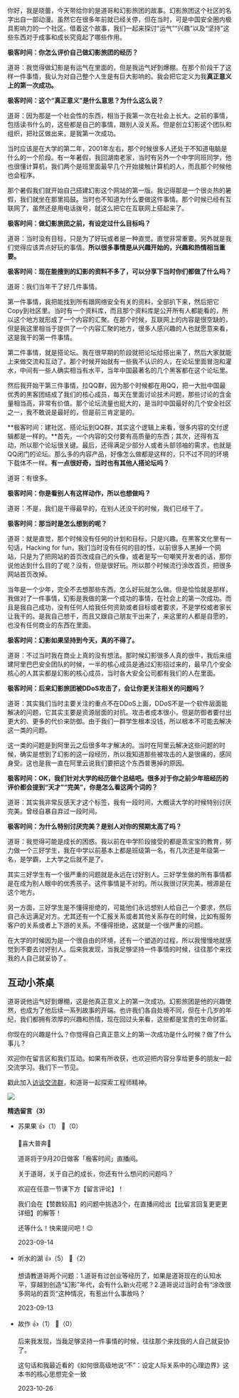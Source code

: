 你好，我是晓蕾，今天带给你的是道哥和幻影旅团的故事。幻影旅团这个社区的名字出自一部动漫。虽然它在很多年前就已经关停，但在当时，可是中国安全圈内极具影响力的一个社区。借着这个故事，我们一起来探讨“运气”“兴趣”以及“坚持”这些东西对于成事和成长究竟起了哪些作用。

**极客时间：你怎么评价自己做幻影旅团的经历？**

道哥：我觉得做幻影是有运气在里面的，但是我运气好到爆棚。在那个阶段干了这样一件事情，我认为对自己整个人生是有巨大影响的。我会把它定义为我**真正意义上的第一次成功。**

**极客时间：这个“真正意义”是什么意思？为什么这么说？**

道哥：因为那是一个社会性的东西，相当于我第一次在社会上长大。之前的事情，包括读书什么的，这些都是自己的事情，跟别人没关系。但是创立幻影这个团队和组织，把社区做出来，是我第一次成功。

当时应该是在大学的第二年，2001年左右，那个时候很多人还处于不知道电脑是什么的一个阶段。有一年暑假，我回湖南老家，当时有另外一个中学同班同学，他也很懂计算机，我们两个是班里面最早几个开始接触计算机的人，而且那个时候他也会程序。

那个暑假我们就开始自己搭建幻影这个网站的第一版。我记得那是一个很炎热的暑假，我们就坐在那里捣鼓。当时也不知道为什么要做这件事情。那个时候已经有互联网了，虽然还是用电话拨号，就这么把它在互联网上搭起来了。

**极客时间：做幻影旅团之前，有设定过什么目标吗？**

道哥：当时没有目标，只是为了好玩或者是一种直觉。直觉非常重要。另外就是我们觉得应该弄点好玩的事情。**所以很多事情是从兴趣开始的，兴趣和热情相当重要。**

**极客时间：现在能搜到的幻影的资料不多了，可以分享下当时你们都做了什么吗？**

道哥：我们当年干了好几件事情。

第一件事情，我把能找到所有跟网络安全有关的资料，全部扒下来，然后把它Copy到社区里。当时有一个资料库，而且那个资料库是公开所有人都能看的，所以这个地方就形成了一个内容的汇聚。在那个时候，互联网上的内容是很空缺的，但是我这里相当于提供了一个内容汇聚的地方，很多人感兴趣的人也就愿意来看，这是我干的第一件事情。

第二件事情，就是搭论坛。我在很早期的阶段就把论坛给搭出来了，然后大家就能上来做交流和互动了。那个时候开始就有一些我不认识的人，在论坛里面冒泡和灌水，中间有一些人确实相当有水平，当年中国最著名的几个黑客都在这个论坛里。

然后我开始干第三件事情，拉QQ群，因为那个时候都在用QQ，把一大批中国最优秀的黑客团结成了我们的核心成员，每天在里面讨论技术问题，那些讨论的含金量相当高，非常有价值。那个论坛流量也挺大的，是当时中国最好的几个安全社区之一，我不敢说是最好的，但是前三肯定是的。

**极客时间：建社区、搭论坛到QQ群，其实这个逻辑上来看，很多内容的交付逻辑都是一样的。**首先，一个内容的交付要有高质量的东西；其次，还得有互动，所以那个论坛很关键。最后，还得满足少部分人或者头部领袖的需求，也就是QQ闭门的论坛。那么多的内容产品，好像怎么做都是这样的，只不过不同的环境下载体不一样。**有一点很好奇，当时也有其他人搭论坛吗？**

道哥：有很多。

**极客时间：你是看别人有这样动作，所以也想做吗？**

道哥：不是，我们是干得最早的，在别人还没干的时候，我们已经干了。

**极客时间：那当时是怎么想到的呢？**

道哥：就是直觉，那个时候没有任何的计划和目标，只是兴趣。在黑客文化里有一句话，Hacking for fun，我们当时没有任何的目的性，以前很多人黑掉一个网站，只是为了把网站的首页改成自己的头像，或者是写一句嘲笑开发者的话，那你说他达到什么目的了呢？没有，但是很好玩。所以那个时候流行涂改首页，把很多网站首页改掉。

当年是一个少年，完全不去想那些东西，怎么好玩就怎么做。但是恰恰就是那样，我做对了一件事情，幻影是我做的第一个成功的事情，在社会上的第一次成功。而且是我自己成功，没有任何人给我任何资助或者目标或者要求，不是学校或者家长让我干的。是我自己想干，而且又跟自己朋友干出来了，来这里的人都是自愿的，也没有任何商业的东西在里面。

**极客时间：幻影如果坚持到今天，真的不得了。**

道哥：不过当时我在商业上真的没有想法。那时候幻影很多人真的很牛，我后来组建阿里巴巴安全团队的时候，一半的核心成员是通过幻影招过来的，最早几个安全核心的人其实都是幻影的核心成员，当时各大安全公司都有我们的人在里面。

**极客时间：后来幻影旅团被DDoS攻击了，会让你更关注相关的问题吗？**

道哥：其实我们当时主要关注的重点不在DDoS上面，DDoS不是一个软件层面能解决的问题，它其实主要是资源层面的对抗。攻击者成本很小，但是防御者要付出更大的、更多的代价来防御。由于我们一群学生根本没钱，所以根本不可能去解决这一类的问题。

这一类的问题是到阿里云之后很多年才解决的。当时在阿里云解决这些问题的时候，确实是想到了幻影的这一段经历，所以我知道那些被攻击的人是很痛的，感同身受。这也是我一直在阿里云说我们要把这个东西普惠掉的原因。

**极客时间：OK，我们针对大学的经历做个总结吧。很多对于你之前少年班经历的评价都会提到“天才”“完美”，你是怎么看这两个词的？**

道哥：其实我非常反感天才这个标签，我有一段时间，大概读大学的时候特别讨厌完美。曾经自暴自弃过一段时间。

**极客时间：为什么特别讨厌完美？是别人对你的预期太高了吗？**

道哥：我觉得可能是成长的困惑。我以前在中学阶段接受的都是乖宝宝的教育，努力做一个三好学生，我在中学以前基本上都是班级第一名，有几次还是年级第一名，是学霸，上大学之后就不是了。

其实三好学生有一个很严重的问题就是永远在讨好别人。三好学生做的所有事情都是在成为别人眼中的优秀孩子。这件事情是不对的。所以我很讨厌完美，根源是在这个地方。

另一方面，三好学生是不懂得拒绝的，可能他们永远想别人给自己一个要求，然后自己永远满足对方。尤其还有一个汇报关系或者其他关系存在的时候，比如有服务客户的关系或者上下游的关系。不懂得拒绝，这就是一个很严重的问题。

在大学的时候因为是一个很自由的环境，还有一个塑造的过程，所以我慢慢地就感觉到不要去讨好别人。后来我发现，当我足够坚持一件事情的时候，往往那个来找我的人自己就妥协了。

## 互动小茶桌

道哥说他运气好到爆棚，这是他真正意义上的第一次成功。幻影旅团是他的兴趣使然，也成为了他后续一系列故事的开端。也许我们各自处境不同，但在十几岁的年纪，我们都拥有浓厚的兴趣和热情，现在回过头来看，这些都是宝贵的生命财富。

你现在的兴趣是什么？你觉得自己真正意义上的第一次成功是什么时候？做了什么事儿？

欢迎你在留言区和我们互动。如果有所收获，也欢迎把内容分享给更多的朋友一起交流学习。我们下一节见。

戳此加入[访谈交流群](http://jinshuju.net/f/ZCfcCK)，和道哥一起探索工程师精神。

![](https://static001.geekbang.org/resource/image/55/8b/553a072110e96a26dd69253f82c0178b.jpg?wh=4096x1714)
<div><strong>精选留言（3）</strong></div><ul>
<li><span>苏果果</span> 👍（1） 💬（0）<p>🎉喜大普奔🎉 

道哥将于9月20日做客「极客时间」直播间。

 关于道哥，关于自己的成长，你还有什么想问的问题吗？

 欢迎在任意一节课下方【留言评论】！ 

我们会在【赞数较高】的问题中挑选3个，在直播间给出【比留言回复更更更详细】的解答！ 

还等什么！快来提问吧！😉</p>2023-09-14</li><br/><li><span>听水的湖</span> 👍（5） 💬（2）<p>想请教道哥两个问题：1.道哥有过创业等经历了，如果是道哥现在的认知水平，穿越到创造“幻影”年代，会有什么新火花呢？2.道哥说过当时会有“涂改很多网站的首页“这种情况，有惹出什么事故吗？</p>2023-09-13</li><br/><li><span>故作</span> 👍（1） 💬（0）<p>后来我发现，当我足够坚持一件事情的时候，往往那个来找我的人自己就妥协了。

这句话和我最近看的《如何很高级地说“不”：设定人际关系中的心理边界》这本书的核心思想完全一致</p>2023-10-26</li><br/>
</ul>